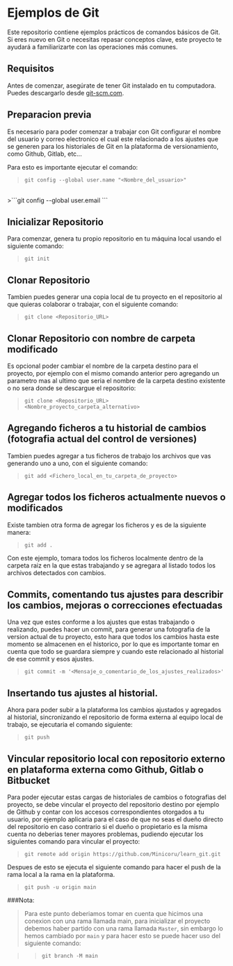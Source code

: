 # Ejemplos de Git

Este repositorio contiene ejemplos prácticos de comandos básicos de Git. Si eres nuevo en Git o necesitas repasar conceptos clave, este proyecto te ayudará a familiarizarte con las operaciones más comunes.

## Requisitos

Antes de comenzar, asegúrate de tener Git instalado en tu computadora. Puedes descargarlo desde [git-scm.com](https://git-scm.com/).

## Preparacion previa

Es necesario para poder comenzar a trabajar con Git configurar el nombre del usuario y correo electronico el cual este relacionado a los ajustes que se generen para los historiales de Git en la plataforma de versionamiento, como Github, Gitlab, etc...

Para esto es importante ejecutar el comando:

>```git config --global user.name "<Nombre_del_usuario>"```
<br>
>```git config --global user.email <Mail_usuario>```

## Inicializar Repositorio

Para comenzar, genera tu propio repositorio en tu máquina local usando el siguiente comando:

>```git init```

## Clonar Repositorio

Tambien puedes generar una copia local de tu proyecto en el repositorio al que quieras colaborar o trabajar, con el siguiente comando:

>```git clone <Repositorio_URL>```

## Clonar Repositorio con nombre de carpeta modificado 

Es opcional poder cambiar el nombre de la carpeta destino para el proyecto, por ejemplo con el mismo comando anterior pero agregando un parametro mas al ultimo que seria el nombre de la carpeta destino existente o no sera donde se descargue el repositorio:

>```git clone <Repositorio_URL> <Nombre_proyecto_carpeta_alternativo>```

## Agregando ficheros a tu historial de cambios (fotografia actual del control de versiones)

Tambien puedes agregar a tus ficheros de trabajo los archivos que vas generando uno a uno, con el siguiente comando:

>```git add <Fichero_local_en_tu_carpeta_de_proyecto>```

## Agregar todos los ficheros actualmente nuevos o modificados

Existe tambien otra forma de agregar los ficheros y es de la siguiente manera:

>```git add .```

Con este ejemplo, tomara todos los ficheros localmente dentro de la carpeta raiz en la que estas trabajando y se agregara al listado todos los archivos detectados con cambios.

## Commits, comentando tus ajustes para describir los cambios, mejoras o correcciones efectuadas

Una vez que estes conforme a los ajustes que estas trabajando o realizando, puedes hacer un commit, para generar una fotografia de la version actual de tu proyecto, esto hara que todos los cambios hasta este momento se almacenen en el historico, por lo que es importante tomar en cuenta que todo se guardara siempre y cuando este relacionado al historial de ese commit y esos ajustes.

>```git commit -m '<Mensaje_o_comentario_de_los_ajustes_realizados>'```

## Insertando tus ajustes al historial.

Ahora para poder subir a la plataforma los cambios ajustados y agregados al historial, sincronizando el repositorio de forma externa al equipo local de trabajo, se ejecutaria el comando siguiente:

>```git push```

## Vincular repositorio local con repositorio externo en plataforma externa como Github, Gitlab o Bitbucket

Para poder ejecutar estas cargas de historiales de cambios o fotografias del proyecto, se debe vincular el proyecto del repositorio destino por ejemplo de Github y contar con los accesos correspondientes otorgados a tu usuario, por ejemplo aplicaria para el caso de que no seas el dueño directo del repositorio en caso contrario si el dueño o propietario es la misma cuenta no deberias tener mayores problemas, pudiendo ejecutar los siguientes comando para vincular el proyecto:

>```git remote add origin https://github.com/Minicoru/learn_git.git```

Despues de esto se ejecuta el siguiente comando para hacer el push de la rama local a la rama en la plataforma.

>```git push -u origin main```

###Nota:

>Para este punto deberiamos tomar en cuenta que hicimos una conexion con una rama llamada main, para inicializar el proyecto debemos haber partido con una rama llamada ```Master```, sin embargo lo hemos cambiado por ```main``` y para hacer esto se puede hacer uso del siguiente comando:

>>```git branch -M main```

